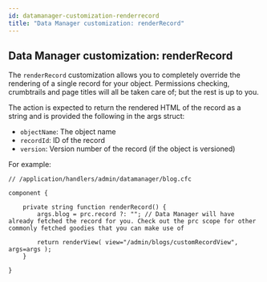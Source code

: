 ```yaml
---
id: datamanager-customization-renderrecord
title: "Data Manager customization: renderRecord"
---
```


## Data Manager customization: renderRecord

The `renderRecord` customization allows you to completely override the rendering of a single record for your object. Permissions checking, crumbtrails and page titles will all be taken care of; but the rest is up to you.

The action is expected to return the rendered HTML of the record as a string and is provided the following in the args struct:

* `objectName`: The object name
* `recordId`: ID of the record
* `version`: Version number of the record (if the object is versioned)

For example:

```luceescript
// /application/handlers/admin/datamanager/blog.cfc

component {

	private string function renderRecord() {
		args.blog = prc.record ?: ""; // Data Manager will have already fetched the record for you. Check out the prc scope for other commonly fetched goodies that you can make use of

		return renderView( view="/admin/blogs/customRecordView", args=args );
	}

}
```


